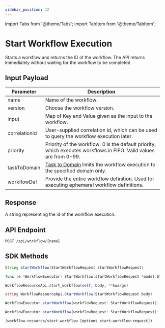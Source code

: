 ```yaml
---
sidebar_position: 12
---
```


import Tabs from '@theme/Tabs';
import TabItem from '@theme/TabItem';

# Start Workflow Execution

Starts a workflow and returns the ID of the workflow. The API returns immediately without waiting for the workflow to be completed.

## Input Payload

| Parameter     | Description                                                                                                                      |
| ------------- | -------------------------------------------------------------------------------------------------------------------------------- |
| name          | Name of the workflow.                                                                                                             |
| version       | Choose the workflow version.                                                                                                 |
| input         | Map of Key and Value given as the input to the workflow.                                                                          |
| correlationId | User-supplied correlation id, which can be used to query the workflow execution later.                                             |
| priority      | Priority of the workflow. 0 is the default priority, which executes workflows in FIFO. Valid values are from 0-99.|
| taskToDomain  | [Task to Domain](/content/developer-guides/task-to-domain) limits the workflow execution to the specified domain only.                                                                 |
| workflowDef   | Provide the entire workflow definition. Used for executing ephemeral workflow definitions.                                |

## Response
A string representing the id of the workflow execution.

## API Endpoint
```
POST /api/workflow/{name}
```

## SDK Methods

<Tabs>
<TabItem value="Java" label="Java">

```java
String startWorkflow(StartWorkflowRequest startWorkflowRequest)
```

</TabItem>
<TabItem value="Golang" label="Golang">

```go
func (e *WorkflowExecutor) StartWorkflow(startWorkflowRequest *model.StartWorkflowRequest) (workflowId string, err error)
```

</TabItem>
<TabItem value="Python" label="Python">

```python
WorkflowResourceApi.start_workflow(self, body, **kwargs)
```

</TabItem>
<TabItem value="CSharp" label="CSharp">

```csharp
string WorkflowResourceApi.StartWorkflow(StartWorkflowRequest body)
```

</TabItem>
<TabItem value="Javascript" label="Javascript">

```javascript
WorkflowExecutor.startWorkflow(workflowRequest: StartWorkflowRequest): Promise<string>

```

</TabItem>
<TabItem value="Typescript" label="Typescript">

```typescript
WorkflowExecutor.startWorkflow(workflowRequest: StartWorkflowRequest): Promise<string>
```

</TabItem>
<TabItem value="Clojure" label="Clojure">

```clojure
(workflow-resource/start-workflow [options start-workflow-request])
```

</TabItem>
</Tabs>

